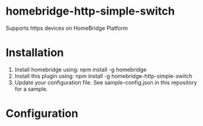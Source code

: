 # homebridge-http-simple-switch

Supports https devices on HomeBridge Platform

# Installation

1. Install homebridge using: npm install -g homebridge
2. Install this plugin using: npm install -g homebridge-http-simple-switch
3. Update your configuration file. See sample-config.json in this repository for a sample. 

# Configuration

